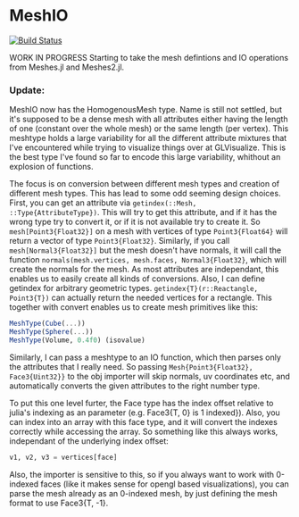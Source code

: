 # MeshIO

[![Build Status](https://travis-ci.org/SimonDanisch/MeshIO.jl.svg?branch=master)](https://travis-ci.org/SimonDanisch/MeshIO.jl)


WORK IN PROGRESS
Starting to take the mesh defintions and IO operations from Meshes.jl and Meshes2.jl.

### Update:

MeshIO now has the HomogenousMesh type. Name is still not settled, but it's supposed to be a dense mesh with all attributes either having the length of one (constant over the whole mesh) or the same length (per vertex).
This meshtype holds a large variability for all the different attribute mixtures that I've encountered while trying to visualize things over at GLVisualize. This is the best type I've found so far to encode this large variability, whithout an explosion of functions.

The focus is on conversion between different mesh types and creation of different mesh types.
This has lead to some odd seeming design choices.
First, you can get an attribute via `getindex(::Mesh, ::Type{AttributeType})`. 
This will try to get this attribute, and if it has the wrong type try to convert it, or if it is not available try to create it.
So `mesh[Point3{Float32}]` on a mesh with vertices of type `Point3{Float64}` will return a vector of type `Point3{Float32}`.
Similarly, if you call `mesh[Normal3{Float32}]` but the mesh doesn't have normals, it will call the function `normals(mesh.vertices, mesh.faces, Normal3{Float32}`, which will create the normals for the mesh.
As most attributes are independant, this  enables us to easily create all kinds of conversions.
Also, I can define getindex for arbitrary geometric types.
`getindex{T}(r::Reactangle, Point3{T})` can actually return the needed vertices for a rectangle.
This together with convert enables us to create mesh primitives like this:
```Julia
MeshType(Cube(...))
MeshType(Sphere(...))
MeshType(Volume, 0.4f0) (isovalue)
```

Similarly, I can pass a meshtype to an IO function, which then parses only the attributes that I really need.
So passing `Mesh{Point3{Float32}, Face3{Uint32}}` to the obj importer will skip normals, uv coordinates etc, and automatically converts the given attributes to the right number type.

To put this one level furter, the Face type has the index offset relative to julia's indexing as an parameter (e.g. Face3{T, 0} is 1 indexed}). Also, you can index into an array with this face type, and it will convert the indexes correctly while accessing the array. So something like this always works, independant of the underlying index offset:
```Julia
v1, v2, v3 = vertices[face]
```
Also, the importer is sensitive to this, so if you always want to work with 0-indexed faces (like it makes sense for opengl based visualizations), you can parse the mesh already as an 0-indexed mesh, by just defining the mesh format to use Face3{T, -1}. 

